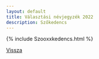 ```yaml
---
layout: default
title: Választási névjegyzék 2022
description: Szőkedencs
---
```


{% include Szooxxkedencs.html %}

[Vissza](./)